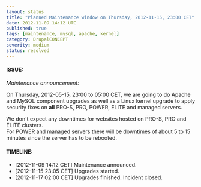 ```yaml
---
layout: status
title: "Planned Maintenance window on Thursday, 2012-11-15, 23:00 CET"
date: 2012-11-09 14:12 UTC
published: true
tags: [maintenance, mysql, apache, kernel]
category: DrupalCONCEPT
severity: medium
status: resolved
---
```


#### ISSUE:

*Maintenance announcement:*

On Thursday, 2012-05-15, 23:00 to 05:00 CET, we are going to do Apache and MySQL component upgrades as well as a Linux kernel upgrade to apply security fixes on **all** PRO-S, PRO, POWER, ELITE and managed servers. 

We don't expect any downtimes for websites hosted on PRO-S, PRO and ELITE clusters.  
For POWER and managed servers there will be downtimes of about 5 to 15 minutes since the server has to be rebooted.


#### TIMELINE:

* [2012-11-09 14:12 CET] Maintenance announced. 
* [2012-11-15 23:05 CET] Upgrades started.
* [2012-11-17 02:00 CET] Upgrades finished. Incident closed.
